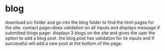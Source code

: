 # blog

download src folder and go into the blog folder to find the html pages for the site.
contact page=does validation on all inputs and displays message if submitted
blogs page- displays 3 blogs on the site and gives the user the option to add a blog post.
  the blog post has validation for its inputs and if successful will add a new post at the bottom of
  the page.